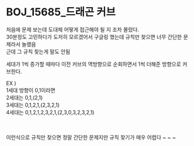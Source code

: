 
<h1> BOJ_15685_드래곤 커브 </h1>

처음에 문제 보는데 도대체 어떻게 접근해야 될 지 조차 몰랐다. <br>
30분정도 고민하다가 도저히 모르겠어서 구글링 했는데 규칙만 찾으면 너무 간단한 문
제라서 놀랬음 <br>
근데 그 규칙 찾는게 말도 안됨 <br>

세대가 1씩 증가할 때마다 이전 커브의 역방향으로 순회하면서 1씩 더해준 방향으로 커브한다.<br>

EX )<br>
1세대 방향이 0,1이라면<br>
2세대는 0,1,(2,1)<br>
3세대는 0,1,2,1,(2,3,2,1) <br>
4세대는 0,1,2,1,2,3,2,1,(2,3,0,3,2,3,2,1) <br><br><br>

이런식으로 규칙만 찾으면 정말 간단한 문제지만 규칙 찾기가 매우 어렵다
~
~
~
